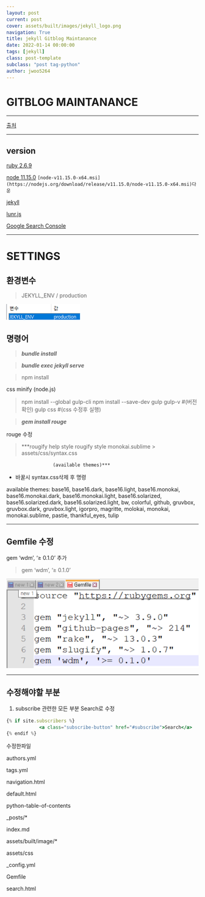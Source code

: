 ```yaml
---
layout: post
current: post
cover: assets/built/images/jekyll_logo.png
navigation: True
title: jekyll Gitblog Maintanance
date: 2022-01-14 00:00:00
tags: [jekyll]
class: post-template
subclass: "post tag-python"
author: jwoo5264
---
```


# GITBLOG MAINTANANCE

---

[출처](https://moon9342.github.io/jekyll-start)

---

## version

[ruby 2.6.9](https://rubyinstaller.org/downloads/)

[node 11.15.0](https://nodejs.org/download/release/v11.15.0/) `[node-v11.15.0-x64.msi](https://nodejs.org/download/release/v11.15.0/node-v11.15.0-x64.msi)다운`

[jekyll](http://jekyllthemes.org/themes/jasper2/)

[lunr.js](https://github.com/iceameri/iceameri.github.io/blob/master/assets/js/lunr.js)

[Google Search Console](https://developers.google.com/search#?modal_active=none)

---

# SETTINGS

## 환경변수

> JEKYLL_ENV / production

![Untitled](assets/built/images/jekyll/jekyll_0.png)

## 명령어

> **_bundle install_**

> **_bundle exec jekyll serve_**

> npm install

css minify (node.js)

> npm install --global gulp-cli
> npm install --save-dev gulp
> gulp-v #(버전확인)
> gulp css #(css 수정후 실행)

> **_gem install rouge_**

rouge 수정

> \*\*\*rougify help style
> rougify style monokai.sublime > assets/css/syntax.css

                     (available themes)***

>

- 바꿀시 syntax.css삭제 후 명령

available themes:
base16, base16.dark, base16.light, base16.monokai, base16.monokai.dark, base16.monokai.light, base16.solarized, base16.solarized.dark, base16.solarized.light, bw, colorful, github, gruvbox, gruvbox.dark, gruvbox.light, igorpro, magritte, molokai, monokai, monokai.sublime, pastie, thankful_eyes, tulip

---

## Gemfile 수정

gem ‘wdm’, ‘≥ 0.1.0’ 추가

> gem ‘wdm’, ‘≥ 0.1.0’

![Untitled](assets/built/images/jekyll/jekyll_1.png)

---

## 수정해야할 부분

1. subscribe 관련한 모든 부분 Search로 수정

```jsx
{% if site.subscribers %}
            <a class="subscribe-button" href="#subscribe">Search</a>
{% endif %}
```

수정한파일

authors.yml

tags.yml

navigation.html

default.html

python-table-of-contents

\_posts/\*

index.md

assets/built/image/\*

assets/css

\_config.yml

Gemfile

search.html
